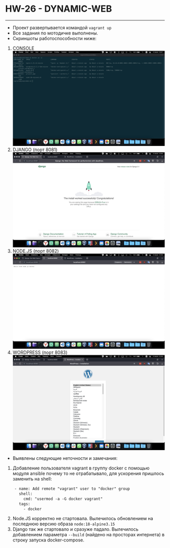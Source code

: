 # **HW-26 - DYNAMIC-WEB**
---
- Проект развертывается командой `vagrant up`
- Все задания по мотодичке выполнены.
- Скриншоты работоспособности ниже:
1. CONSOLE
![](./screen/console.jpg)
2. DJANGO (порт 8081)
![](./screen/1.jpg)
3. NODE.JS (порт 8082)
![](./screen/2.jpg)
4. WORDPRESS (порт 8083)
![](./screen/3.jpg)
- Выявлены следующие неточности и замечания:
1. Добавление пользователя vagrant в группу docker с помощью модуля ansible почему то не отрабатывало, для ускорения пришлось заменить на shell:
```
    - name: Add remote "vagrant" user to "docker" group
      shell: 
        cmd: "usermod -a -G docker vagrant"
      tags:
        - docker
```
2. Node.JS корректно не стартовала. Вылечилось обновлением на последнюю версию образа `node:18-alpine3.15`
3. Django так же стартовало и сразуже падало. Вылечилось добавлением параметра `--build` (найдено на просторах интернета) в строку запуска docker-compose.
